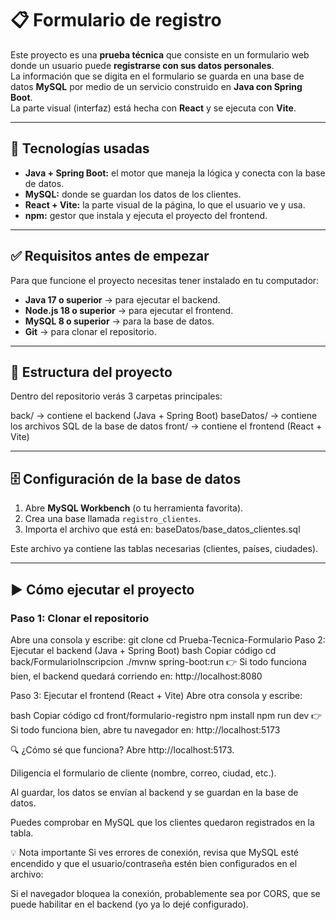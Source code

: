 # 📋 Formulario de registro

Este proyecto es una **prueba técnica** que consiste en un formulario web donde un usuario puede **registrarse con sus datos personales**.  
La información que se digita en el formulario se guarda en una base de datos **MySQL** por medio de un servicio construido en **Java con Spring Boot**.  
La parte visual (interfaz) está hecha con **React** y se ejecuta con **Vite**.

---

## 🧰 Tecnologías usadas

- **Java + Spring Boot:** el motor que maneja la lógica y conecta con la base de datos.  
- **MySQL:** donde se guardan los datos de los clientes.  
- **React + Vite:** la parte visual de la página, lo que el usuario ve y usa.  
- **npm:** gestor que instala y ejecuta el proyecto del frontend.  

---

## ✅ Requisitos antes de empezar

Para que funcione el proyecto necesitas tener instalado en tu computador:

- **Java 17 o superior** → para ejecutar el backend.  
- **Node.js 18 o superior** → para ejecutar el frontend.  
- **MySQL 8 o superior** → para la base de datos.  
- **Git** → para clonar el repositorio.

---

## 📂 Estructura del proyecto

Dentro del repositorio verás 3 carpetas principales:

back/ → contiene el backend (Java + Spring Boot)
baseDatos/ → contiene los archivos SQL de la base de datos
front/ → contiene el frontend (React + Vite)

---

## 🗄️ Configuración de la base de datos

1. Abre **MySQL Workbench** (o tu herramienta favorita).  
2. Crea una base llamada `registro_clientes`.  
3. Importa el archivo que está en:
baseDatos/base_datos_clientes.sql

Este archivo ya contiene las tablas necesarias (clientes, países, ciudades).

---

## ▶️ Cómo ejecutar el proyecto

### Paso 1: Clonar el repositorio
Abre una consola y escribe:
git clone <url-del-repositorio>
cd Prueba-Tecnica-Formulario
Paso 2: Ejecutar el backend (Java + Spring Boot)
bash
Copiar código
cd back/FormularioInscripcion
./mvnw spring-boot:run
👉 Si todo funciona bien, el backend quedará corriendo en:
http://localhost:8080

Paso 3: Ejecutar el frontend (React + Vite)
Abre otra consola y escribe:

bash
Copiar código
cd front/formulario-registro
npm install
npm run dev
👉 Si todo funciona bien, abre tu navegador en:
http://localhost:5173

🔍 ¿Cómo sé que funciona?
Abre http://localhost:5173.

Diligencia el formulario de cliente (nombre, correo, ciudad, etc.).

Al guardar, los datos se envían al backend y se guardan en la base de datos.

Puedes comprobar en MySQL que los clientes quedaron registrados en la tabla.

💡 Nota importante
Si ves errores de conexión, revisa que MySQL esté encendido y que el usuario/contraseña estén bien configurados en el archivo:

Si el navegador bloquea la conexión, probablemente sea por CORS, que se puede habilitar en el backend (yo ya lo dejé configurado).


